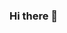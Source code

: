 ### Hi there 👋

<!--
**Nancyhun/Nancyhun** is a ✨ _special_ ✨ repository because its `README.md` (this file) appears on your GitHub profile.

Here are some ideas to get you started:

- 👋 I’m Nancy Ofori-Addo @nancyhun
- 🌱 I’m currently pursuing at bachelors degree in Economics and Linguistiics 
- 👯 I’m looking to collaborate on data analytics projects
- 📫 How to reach me: nancyoforiaddo17@gmail.com or nofori-addo@st.ug.edu.gh
-->
